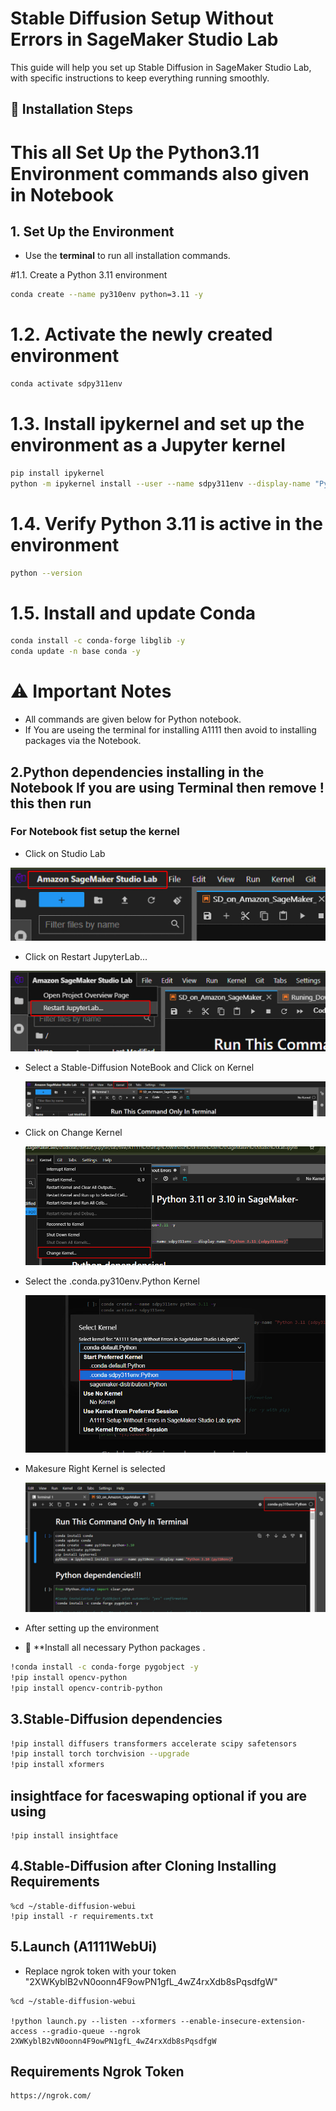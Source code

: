 # Stable Diffusion Setup Without Errors in SageMaker Studio Lab

This guide will help you set up Stable Diffusion in SageMaker Studio Lab, with specific instructions to keep everything running smoothly.

## 🔧 Installation Steps
# This all **Set Up the Python3.11 Environment** commands also given in Notebook
## 1. **Set Up the Environment**
   - Use the **terminal** to run all installation commands.
     
#1.1. Create a Python 3.11 environment
```bash
conda create --name py310env python=3.11 -y
```
# 1.2. Activate the newly created environment
```bash
conda activate sdpy311env
```
# 1.3. Install ipykernel and set up the environment as a Jupyter kernel
```bash
pip install ipykernel
python -m ipykernel install --user --name sdpy311env --display-name "Python 3.11 (sdpy311env)"
```
# 1.4. Verify Python 3.11 is active in the environment
```bash
python --version
```
# 1.5. Install and update Conda
```bash
conda install -c conda-forge libglib -y 
conda update -n base conda -y
```
# ⚠️ Important Notes
- All commands are given below for Python notebook.
- If You are useing the terminal for installing A1111 then avoid to installing packages via the Notebook.

## 2.**Python dependencies installing in the Notebook If you are using  Terminal then remove ! this then run**

### For Notebook fist setup the kernel

   - Click on  Studio Lab
     
   ![Alt Text](Image/1.jpg)

   - Click on Restart JupyterLab...

   ![Alt Text](Image/2.jpg)

   - Select a Stable-Diffusion NoteBook and Click on Kernel
     
     ![Alt Text](Image/3.jpg)

   - Click on Change Kernel
  
     ![Alt Text](Image/4.jpg)

   - Select the .conda.py310env.Python Kernel
  
     ![Alt Text](Image/5.jpg)

   - Makesure Right Kernel is selected
  
     ![Alt Text](Image/6.jpg)
   - After setting up the environment
   - 🚫 **Install all necessary Python packages .
     
```bash
!conda install -c conda-forge pygobject -y
!pip install opencv-python
!pip install opencv-contrib-python
```
## 3.Stable-Diffusion dependencies
```bash
!pip install diffusers transformers accelerate scipy safetensors
!pip install torch torchvision --upgrade
!pip install xformers
```
## insightface for faceswaping optional if you are using
```
!pip install insightface
```
## 4.Stable-Diffusion after Cloning Installing Requirements
```
%cd ~/stable-diffusion-webui
!pip install -r requirements.txt
```
## 5.Launch (A1111WebUi)
- Replace ngrok token with your token "2XWKyblB2vN0oonn4F9owPN1gfL_4wZ4rxXdb8sPqsdfgW"
```
%cd ~/stable-diffusion-webui

!python launch.py --listen --xformers --enable-insecure-extension-access --gradio-queue --ngrok 2XWKyblB2vN0oonn4F9owPN1gfL_4wZ4rxXdb8sPqsdfgW

```

##  Requirements Ngrok Token
```bash
https://ngrok.com/

